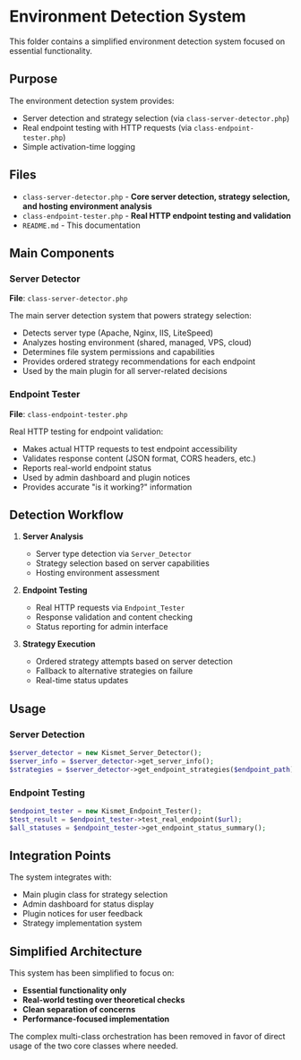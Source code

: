 # Environment Detection System

This folder contains a simplified environment detection system focused on essential functionality.

## Purpose

The environment detection system provides:

- Server detection and strategy selection (via `class-server-detector.php`)
- Real endpoint testing with HTTP requests (via `class-endpoint-tester.php`)
- Simple activation-time logging

## Files

- `class-server-detector.php` - **Core server detection, strategy selection, and hosting environment analysis**
- `class-endpoint-tester.php` - **Real HTTP endpoint testing and validation**
- `README.md` - This documentation

## Main Components

### Server Detector

**File**: `class-server-detector.php`

The main server detection system that powers strategy selection:

- Detects server type (Apache, Nginx, IIS, LiteSpeed)
- Analyzes hosting environment (shared, managed, VPS, cloud)
- Determines file system permissions and capabilities
- Provides ordered strategy recommendations for each endpoint
- Used by the main plugin for all server-related decisions

### Endpoint Tester

**File**: `class-endpoint-tester.php`

Real HTTP testing for endpoint validation:

- Makes actual HTTP requests to test endpoint accessibility
- Validates response content (JSON format, CORS headers, etc.)
- Reports real-world endpoint status
- Used by admin dashboard and plugin notices
- Provides accurate "is it working?" information

## Detection Workflow

1. **Server Analysis**

   - Server type detection via `Server_Detector`
   - Strategy selection based on server capabilities
   - Hosting environment assessment

2. **Endpoint Testing**

   - Real HTTP requests via `Endpoint_Tester`
   - Response validation and content checking
   - Status reporting for admin interface

3. **Strategy Execution**
   - Ordered strategy attempts based on server detection
   - Fallback to alternative strategies on failure
   - Real-time status updates

## Usage

### Server Detection

```php
$server_detector = new Kismet_Server_Detector();
$server_info = $server_detector->get_server_info();
$strategies = $server_detector->get_endpoint_strategies($endpoint_path);
```

### Endpoint Testing

```php
$endpoint_tester = new Kismet_Endpoint_Tester();
$test_result = $endpoint_tester->test_real_endpoint($url);
$all_statuses = $endpoint_tester->get_endpoint_status_summary();
```

## Integration Points

The system integrates with:

- Main plugin class for strategy selection
- Admin dashboard for status display
- Plugin notices for user feedback
- Strategy implementation system

## Simplified Architecture

This system has been simplified to focus on:

- **Essential functionality only**
- **Real-world testing over theoretical checks**
- **Clean separation of concerns**
- **Performance-focused implementation**

The complex multi-class orchestration has been removed in favor of direct usage of the two core classes where needed.
